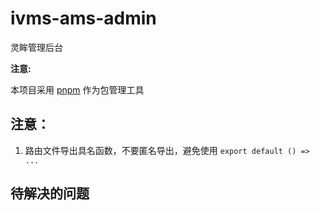 # ivms-ams-admin

灵眸管理后台

**注意:**

本项目采用 [pnpm](https://pnpm.io/zh) 作为包管理工具

## 注意：

1. 路由文件导出具名函数，不要匿名导出，避免使用 `export default () => ...`


## 待解决的问题
